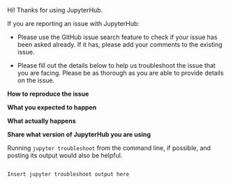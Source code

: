 Hi! Thanks for using JupyterHub.

If you are reporting an issue with JupyterHub:

- Please use the GitHub issue search feature to check if your issue has been
  asked already. If it has, please add your comments to the existing issue.

- Please fill out the details below to help us troubleshoot the issue that
  you are facing. Please be as thorough as you are able to provide details on
  the issue.

**How to reproduce the issue**

**What you expected to happen**

**What actually happens**

**Share what version of JupyterHub you are using**

Running `jupyter troubleshoot` from the command line, if possible, and posting
its output would also be helpful.

```

Insert jupyter troubleshoot output here


```
